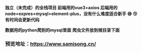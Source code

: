  **独立（未完成）的全栈项目 前端用的vue3+axios 后端用的node+expres+mysql+element-plus，没有什么难度适合新手 :smile:  :kissing_closed_eyes:  
有时间会更新代码** 

 **数据用的python爬到的mysql里面** 
 **爬虫文件放到根目录下面** 

###  **预览地址：https://www.samisong.cn/** 





